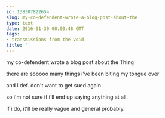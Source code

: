 ```yaml
---
id: 138307822654
slug: my-co-defendent-wrote-a-blog-post-about-the
type: text
date: 2016-01-30 00:00:48 GMT
tags:
- transmissions from the void
title: ''
---
```


my co-defendent wrote a blog post about the Thing

there are sooooo many things i've been biting my tongue over

and i def. don't want to get sued again

so i'm not sure if i'll end up saying anything at all.

if i do, it'll be really vague and general probably.